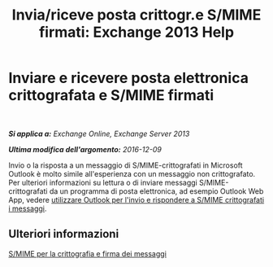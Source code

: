 ﻿---
title: 'Invia/riceve posta crittogr.e S/MIME firmati: Exchange 2013 Help'
TOCTitle: Inviare e ricevere posta elettronica crittografata e S/MIME firmati
ms:assetid: 1ce37ada-0a80-4b47-8611-d008979589ff
ms:mtpsurl: https://technet.microsoft.com/it-it/library/Dn626157(v=EXCHG.150)
ms:contentKeyID: 61213863
ms.date: 05/22/2018
mtps_version: v=EXCHG.150
ms.translationtype: MT
---

# Inviare e ricevere posta elettronica crittografata e S/MIME firmati

 

_**Si applica a:** Exchange Online, Exchange Server 2013_

_**Ultima modifica dell'argomento:** 2016-12-09_

Invio o la risposta a un messaggio di S/MIME-crittografati in Microsoft Outlook è molto simile all'esperienza con un messaggio non crittografato. Per ulteriori informazioni su lettura o di inviare messaggi S/MIME-crittografati da un programma di posta elettronica, ad esempio Outlook Web App, vedere [utilizzare Outlook per l'invio e rispondere a S/MIME crittografati i messaggi](https://go.microsoft.com/fwlink/p/?linkid=392520).

## Ulteriori informazioni

[S/MIME per la crittografia e firma dei messaggi](s-mime-for-message-signing-and-encryption-exchange-2013-help.md)

